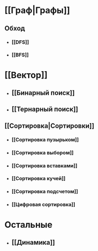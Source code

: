 # [[Граф|Графы]]
## Обход
- ### [[DFS]]
- ### [[BFS]]

# [[Вектор]]
- ## [[Бинарный поиск]]
- ## [[Тернарный поиск]]
## [[Сортировка|Сортировки]]
- ### [[Сортировка пузырьком]]
- ### [[Сортировка выбором]]
- ### [[Сортировка вставками]]
- ### [[Сортировка кучей]]
- ### [[Сортировка подсчетом]]
- ### [[Цифровая сортировка]]
# Остальные
- ## [[Динамика]]
